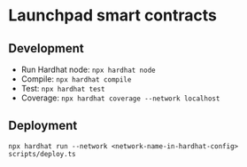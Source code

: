 # Launchpad smart contracts

## Development

- Run Hardhat node: `npx hardhat node`
- Compile: `npx hardhat compile`
- Test: `npx hardhat test`
- Coverage: `npx hardhat coverage --network localhost`

## Deployment

`npx hardhat run --network <network-name-in-hardhat-config> scripts/deploy.ts`
